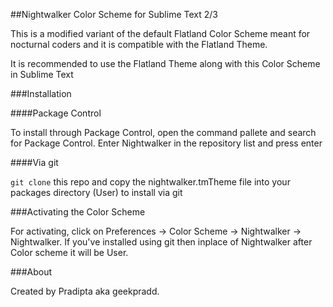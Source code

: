 ##Nightwalker Color Scheme for Sublime Text 2/3

This is a modified variant of the default Flatland Color Scheme meant for nocturnal coders and it is compatible with the Flatland Theme.

It is recommended to use the Flatland Theme along with this Color Scheme in Sublime Text

###Installation

####Package Control

To install through Package Control, open the command pallete and search for Package Control. Enter Nightwalker in the repository list and press enter

####Via git

`git clone` this repo and copy the nightwalker.tmTheme file into your packages directory (User) to install via git

###Activating the Color Scheme

For activating, click on Preferences -> Color Scheme -> Nightwalker -> Nightwalker. If you've installed using git then inplace of Nightwalker after Color scheme it will be User.

###About

Created by Pradipta aka geekpradd. 